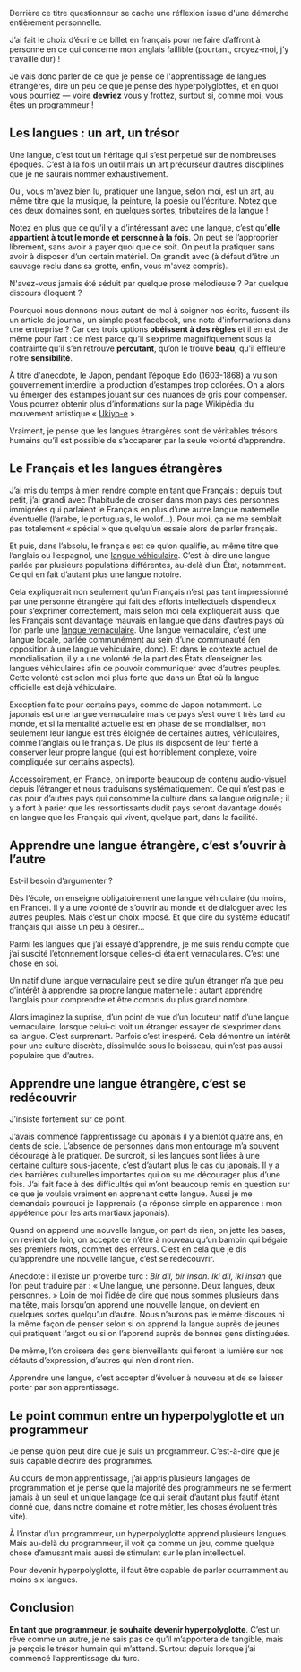 Derrière ce titre questionneur se cache une réflexion issue d'une démarche
entièrement personnelle.

J’ai fait le choix d’écrire ce billet en français pour ne faire d’affront à
personne en ce qui concerne mon anglais faillible (pourtant, croyez-moi,
j’y travaille dur) !

Je vais donc parler de ce que je pense de l'apprentissage de langues
étrangères, dire un peu ce que je pense des hyperpolyglottes, et en quoi vous
pourriez — voire **devriez** vous y frottez, surtout si, comme moi, vous êtes
un programmeur !

## Les langues : un art, un trésor

Une langue, c’est tout un héritage qui s’est perpetué sur de nombreuses
époques. C’est à la fois un outil mais un art précurseur d’autres disciplines
que je ne saurais nommer exhaustivement.

Oui, vous m'avez bien lu, pratiquer une langue, selon moi, est un art, au même
titre que la musique, la peinture, la poésie ou l’écriture. Notez que ces deux
domaines sont, en quelques sortes, tributaires de la langue !

Notez en plus que ce qu’il y a d’intéressant avec une langue, c’est qu’**elle
appartient à tout le monde et personne à la fois**. On peut se l’approprier
librement, sans avoir à payer quoi que ce soit. On peut la pratiquer sans avoir
à disposer d’un certain matériel. On grandit avec (à défaut d’être un sauvage
reclu dans sa grotte, enfin, vous m'avez compris).

N'avez-vous jamais été séduit par quelque prose mélodieuse ? Par quelque
discours éloquent ?

Pourquoi nous donnons-nous autant de mal à soigner nos écrits, fussent-ils un
article de journal, un simple post facebook, une note d'informations dans une
entreprise ? Car ces trois options **obéissent à des règles** et il en est de
même pour l’art : ce n’est parce qu’il s’exprime magnifiquement sous la
contrainte qu’il s’en retrouve **percutant**, qu’on le trouve **beau**, qu’il
effleure notre **sensibilité**.

À titre d'anecdote, le Japon, pendant l’époque Edo (1603-1868) a vu son
gouvernement interdire la production d’estampes trop colorées. On a alors vu
émerger des estampes jouant sur des nuances de gris pour compenser. Vous
pourrez obtenir plus d’informations sur la page Wikipédia du mouvement
artistique « [Ukiyo-e](https://fr.wikipedia.org/wiki/Ukiyo-e) ».

Vraiment, je pense que les langues étrangères sont de véritables trésors
humains qu’il est possible de s’accaparer par la seule volonté d’apprendre.

## Le Français et les langues étrangères

J’ai mis du temps à m’en rendre compte en tant que Français : depuis tout petit,
j’ai grandi avec l’habitude de croiser dans mon pays des personnes immigrées
qui parlaient le Français en plus d’une autre langue maternelle éventuelle
(l’arabe, le portuguais, le wolof…). Pour moi, ça ne me semblait pas totalement
« spécial » que quelqu’un essaie alors de parler français.

Et puis, dans l’absolu, le français est ce qu’on qualifie, au même titre que
l’anglais ou l’espagnol, une
[langue véhiculaire](https://fr.wikipedia.org/wiki/Langue_v%C3%A9hiculaire).
C’est-à-dire une langue parlée par plusieurs populations différentes, au-delà
d’un État, notamment. Ce qui en fait d’autant plus une langue notoire.

Cela expliquerait non seulement qu’un Français n’est pas tant impressionné par
une personne étrangère qui fait des efforts intellectuels dispendieux pour
s’exprimer correctement, mais selon moi cela expliquerait aussi que les
Français sont davantage mauvais en langue que dans d’autres pays où l’on parle
une [langue vernaculaire](https://fr.wikipedia.org/wiki/Langue_vernaculaire).
Une langue vernaculaire, c’est une langue locale, parlée communément au sein
d’une communauté (en opposition à une langue véhiculaire, donc). Et dans le
contexte actuel de mondialisation, il y a une volonté de la part des États
d’enseigner les langues véhiculaires afin de pouvoir communiquer avec d’autres
peuples. Cette volonté est selon moi plus forte que dans un État où la langue
officielle est déjà véhiculaire.

Exception faite pour certains pays, comme de Japon notamment. Le japonais est
une langue vernaculaire mais ce pays s’est ouvert très tard au monde, et si la
mentalité actuelle est en phase de se mondialiser, non seulement leur langue
est très éloignée de certaines autres, véhiculaires, comme l’anglais ou le
français. De plus ils disposent de leur fierté à conserver leur propre langue
(qui est horriblement complexe, voire compliquée sur certains aspects).

Accessoirement, en France, on importe beaucoup de contenu audio-visuel depuis
l’étranger et nous traduisons systématiquement. Ce qui n’est pas le cas pour
d’autres pays qui consomme la culture dans sa langue originale ; il y a fort
à parier que les ressortissants dudit pays seront davantage doués en langue
que les Français qui vivent, quelque part, dans la facilité.

## Apprendre une langue étrangère, c’est s’ouvrir à l’autre

Est-il besoin d’argumenter ?

Dès l’école, on enseigne obligatoirement une langue véhiculaire (du moins, en
France). Il y a une volonté de s’ouvrir au monde et de dialoguer avec les
autres peuples. Mais c’est un choix imposé. Et que dire du système éducatif
français qui laisse un peu à désirer…

Parmi les langues que j’ai essayé d’apprendre, je me suis rendu compte que j’ai
suscité l’étonnement lorsque celles-ci étaient vernaculaires. C’est une chose
en soi.

Un natif d’une langue vernaculaire peut se dire qu’un étranger n’a que peu
d’intérêt à apprendre sa propre langue maternelle : autant apprendre l’anglais
pour comprendre et être compris du plus grand nombre.

Alors imaginez la suprise, d’un point de vue d’un locuteur natif d’une langue
vernaculaire, lorsque celui-ci voit un étranger essayer de s’exprimer dans sa
langue. C’est surprenant. Parfois c’est inespéré. Cela démontre un intérêt pour
une culture discrète, dissimulée sous le boisseau, qui n’est pas aussi
populaire que d’autres.

## Apprendre une langue étrangère, c’est se redécouvrir

J’insiste fortement sur ce point.

J’avais commencé l’apprentissage du japonais il y a bientôt quatre ans, en
dents de scie. L’absence de personnes dans mon entourage m’a souvent découragé
à le pratiquer. De surcroit, si les langues sont liées à une certaine culture
sous-jacente, c’est d’autant plus le cas du japonais. Il y a des barrières
culturelles importantes qui on su me décourager plus d’une fois. J’ai fait face
à des difficultés qui m’ont beaucoup remis en question sur ce que je voulais
vraiment en apprenant cette langue. Aussi je me demandais pourquoi je
l’apprenais (la réponse simple en apparence : mon appétence pour les arts
martiaux japonais).

Quand on apprend une nouvelle langue, on part de rien, on jette les bases, on
revient de loin, on accepte de n’être à nouveau qu’un bambin qui bégaie ses
premiers mots, commet des erreurs. C’est en cela que je dis qu’apprendre une
nouvelle langue, c’est se redécouvrir.

Anecdote : il existe un proverbe turc : *Bir dil, bir insan. Iki dil, iki insan*
que l’on peut traduire par : « Une langue, une personne. Deux langues, deux
personnes. » Loin de moi l’idée de dire que nous sommes plusieurs dans ma tête,
mais lorsqu’on apprend une nouvelle langue, on devient en quelques sortes
quelqu’un d’autre. Nous n’aurons pas le même discours ni la même façon de
penser selon si on apprend la langue auprès de jeunes qui pratiquent l’argot ou
si on l’apprend auprès de bonnes gens distinguées.

De même, l’on croisera des gens bienveillants qui feront la lumière sur nos
défauts d’expression, d’autres qui n’en diront rien.

Apprendre une langue, c’est accepter d’évoluer à nouveau et de se laisser
porter par son apprentissage.

## Le point commun entre un hyperpolyglotte et un programmeur

Je pense qu’on peut dire que je suis un programmeur. C’est-à-dire que je suis
capable d’écrire des programmes.

Au cours de mon apprentissage, j’ai appris plusieurs langages de programmation
et je pense que la majorité des programmeurs ne se ferment jamais à un seul et
unique langage (ce qui serait d’autant plus fautif étant donné que, dans notre
domaine et notre métier, les choses évoluent très vite).

À l’instar d’un programmeur, un hyperpolyglotte apprend plusieurs langues. Mais
au-delà du programmeur, il voit ça comme un jeu, comme quelque chose d’amusant
mais aussi de stimulant sur le plan intellectuel. 

Pour devenir hyperpolyglotte, il faut être capable de parler courramment au
moins six langues.

## Conclusion

**En tant que programmeur, je souhaite devenir hyperpolyglotte**. C’est un rêve
comme un autre, je ne sais pas ce qu’il m’apportera de tangible, mais je
perçois le trésor humain qui m’attend. Surtout depuis lorsque j’ai commencé
l’apprentissage du turc.